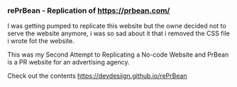 ### rePrBean - Replication of https://prbean.com/

I was getting pumped to replicate this website but the owne decided not to serve the website anymore, i was so sad about it that i removed the CSS file i wrote fot the website.

This was my Second Attempt to Replicating a No-code Website and PrBean is a PR website for an advertising agency.

Check out the contents https://devdesiign.github.io/rePrBean
